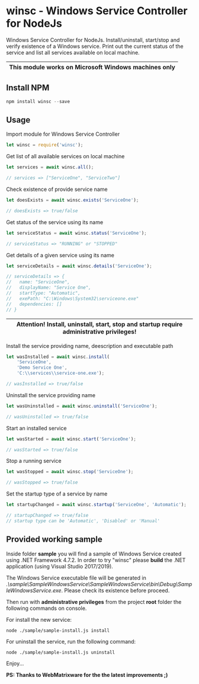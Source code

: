 winsc - Windows Service Controller for NodeJs
======
Windows Service Controller for NodeJs. Install/uninstall, start/stop and verify existence of a Windows service. Print out the current status of the service and list all services available on local machine.


| This module works on Microsoft Windows machines only |
| --- |

## Install NPM

```javascript
npm install winsc --save
```

## Usage

Import module for Windows Service Controller
```javascript
let winsc = require('winsc');
```

Get list of all available services on local machine
```javascript
let services = await winsc.all();

// services => ["ServiceOne", "ServiceTwo"]
```

Check existence of provide service name
```javascript
let doesExists = await winsc.exists('ServiceOne');

// doesExists => true/false
```

Get status of the service using its name
```javascript
let serviceStatus = await winsc.status('ServiceOne');

// serviceStatus => "RUNNING" or "STOPPED"
```

Get details of a given service using its name
```javascript
let serviceDetails = await winsc.details('ServiceOne');

// serviceDetails => {
//   name: "ServiceOne",
//   displayName: "Service One",
//   startType: "Automatic",
//   exePath: "C:\Windows\System32\serviceone.exe"
//   dependencies: []
// }
```

| Attention! Install, uninstall, start, stop and startup require administrative privileges! |
| --- |

Install the service providing name, deescription and executable path
```javascript
let wasInstalled = await winsc.install(
    'ServiceOne', 
    'Demo Service One', 
    'C:\\services\\service-one.exe');

// wasInstalled => true/false
```

Uninstall the service providing name
```javascript
let wasUninstalled = await winsc.uninstall('ServiceOne');

// wasUninstalled => true/false
```

Start an installed service
```javascript
let wasStarted = await winsc.start('ServiceOne');

// wasStarted => true/false
```

Stop a running service
```javascript
let wasStopped = await winsc.stop('ServiceOne');

// wasStopped => true/false
```

Set the startup type of a service by name
```javascript
let startupChanged = await winsc.startup('ServiceOne', 'Automatic');

// startupChanged => true/false
// startup type can be 'Automatic', 'Disabled' or 'Manual'
```

## Provided working sample

Inside folder **sample** you will find a sample of Windows Service created using .NET Framework 4.7.2. In order to try "winsc" please **build** the .NET application (using Visual Studio 2017/2019).

The Windows Service executable file will be generated in 
*.\sample\SampleWindowsService\SampleWindowsService\bin\Debug\SampleWindowsService.exe*. Please check its existence before proceed.

Then run with **administrative privileges** from the project **root** folder the following commands on console.

For install the new service:

```console
node ./sample/sample-install.js install
```

For uninstall the service, run the following command:

```console
node ./sample/sample-install.js uninstall
```

Enjoy...

**PS: Thanks to WebMatrixware for the the latest improvements ;)**